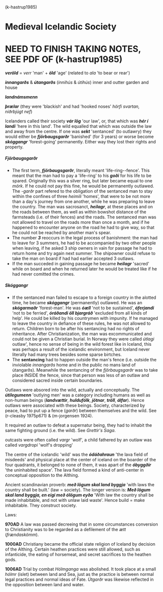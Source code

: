 

(k-hastrup1985)

# Medieval Icelandic Society

# NEED TO FINISH TAKING NOTES, SEE PDF OF (k-hastrup1985)

***veröld*** = *verr* 'man' + ***öld*** 'age' (related to *ala* 'to bear or rear')

***innangarðs*** & ***útangarðs*** (*innihús* & *útihús*) inner and outter garden and house

***landnámsmenn***

***þrælar*** (they were 'blackish' and had 'hooked noses' *hörfi svartan, niðrbjúgt nef*)

Icelanders called their society ***vár lög*** 'our law', or, that which was ***hér í landi*** 'here in this land'. The wild equalled that which was outside the law and away from the centre. If one was ***sekt*** 'sentanced' (to outlawry) they would either be ***fjörbaugsgarðr*** 'banished' (for 3 years) or worse become ***skóggangr*** 'forest-going' permanently. Either way they lost their rights and property.

##### Fjörbaugsgarðr

- The first term, ***fjörbaugsgarðr***, literally meant 'life-ring--fence'. This meant that the man had to pay a 'life-ring' to his ***goði*** for his life to be spared. Originally this was a silver ring, but later became equal to one *mörk*. If he could not pay this fine, he would be permanently outlawed. The *-garðr* part refered to the obligation of the sentanced man to stay within the confines of three *heimili* 'homes', that were to be not more than a day's journey from one another, while he was preparing to leave the country. The man was sacrosanct, ***heilagr***, at these places and on the roads between them, as well as within bowshot distance of the farmsteads (i.e. of their fences) and the roads. The sentanced man was not allowed to travel on the roads more than once a month, and if he happened to encounter anyone on the road he had to give way, so that he could not be reached by another man's spear.
- The number ***3*** reoccurs in the legal process of banishment: the man had to leave for 3 summers, he had to be accompanied by two other people when leaving, if he asked 3 ship owners in vain for passage he had to return home and try again next summer. The shipowner could refuse to take the man on board if had had earlier accepted 3 outlaws. 
- If the man succeded in gaining passage he became ***heilagr*** 'sacred' while on board and when he returned later he would be treated like if he had never comitted the crimes.

##### Skóggangr

- If the sentanced man failed to escape to a foreign country in the alotted time, he became ***skóggangr*** (permanently) outlawed. He was an ***skógarmaðr*** 'forest-man'. He was ***óæll*** 'not to be sustained', ***óferjandi*** 'not to be ferried', ***óráðandi öll bjargráð*** 'excluded from all kinds of help'. He could be killed by his countrymen with impunity. If he managed to leave the country in defiance of these rules, he was not allowed to return. Children born to be after his sentancing had no rights of inheritance. After Christianization, the man was excommunicated and could not be given a Christian burial. In Norway they were called *útlagi* outlaw', hence no sense of being in the wild forest like in Iceland, this was perhaps a result of the icelandic environment, but Iceland never literally had many trees besides some sparse birtches.
- The **sentancing** had to happen outside the man's fence (i.e. outside the inviolable *innangarðs* home and in the public no mans land of útangarðs). Meanwhile the sentancing of the *fjörbaugsgarðr* was to take place INSIDE the fence, since that person was less of an outlaw and considered sacred inside certain boundaries.

Outlaws were absored into the wild, actually and conceptually. The ***útilegumenn*** 'outlying men' was a category including humans as well as non-human beings (***landvættir***, ***huldufólk***, ***jötnar***, ***tröll***, ***álfar***). Hence outlaws were associated with these beings. Society, characterized by peace, had to put up a fence (*garðr*) between themselves and the wild. See (r-cleasby 1975p671) & (m-jorgensen 1924). 

It required an outlaw to defeat a supernatur being, they had to inhabit the same fighting ground (i.e. the wild). See *Grettir's Saga*.

outcasts were often called *vargr* 'wolf', a child fathered by an outlaw was called *vargdropi* 'wolf's dropping'

The centre of the icelandic 'wild' was the ***ódáðahraun*** 'the lava field of misdeeds' and physical place at the center of iceland on the boarder of the four quadrants, it belonged to none of them, it was apart of the ***óbyggðir*** 'the uninhabited space'. The lava field formed a kind of anti-center in conceptual opposition to the Althing.

Ancient scandinavian proverb: ***með lögum skal land byggja*** 'with laws the country shall be built.' (law = society). The longer version is: ***Með lögum skal land byggja, en eigi með ólögum eyða*** 'With law the country shall be made inhabitable, and not with unlaw laid waste'. Hence build = make inhabitable. They construct society.

Laws: 

**970AD** A law was passed decreeing that in some circumstances conversion to Christianity was to be regarded as a defilement of the *ætt* (*frændaskömm*).  

**1000AD** Christiany became the official state religion of Iceland by decision of the Althing. Certain heathen practices were still allowed, such as infanticide, the eating of horsemeat, and secret sacrifices to the heathen gods.  

**1006AD** Trial by combat *Hólmganga* was abolished. It took place at a small *hólmr* (islet) between land and Sea, just as the practice is between normal legal practices and normal ideas of Fate. *Útgarðr* was likewise reflected in the opposition between land and water.
